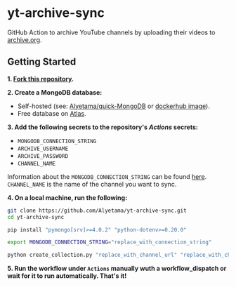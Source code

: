 # yt-archive-sync

GitHub Action to archive YouTube channels by uploading their videos to [archive.org](https://archive.org).

## Getting Started

**1. [Fork this repository](https://github.com/Alyetama/yt-archive-sync/fork).**

**2. Create a MongoDB database:**
  - Self-hosted (see: [Alyetama/quick-MongoDB](https://github.com/Alyetama/quick-MongoDB) or [dockerhub image](https://hub.docker.com/_/mongo)).
  - Free database on [Atlas](https://www.mongodb.com/database/free).

**3. Add the following secrets to the repository's *Actions* secrets:**
  - `MONGODB_CONNECTION_STRING`
  - `ARCHIVE_USERNAME`
  - `ARCHIVE_PASSWORD`
  - `CHANNEL_NAME`

Information about the `MONGODB_CONNECTION_STRING` can be found [here](https://www.mongodb.com/docs/manual/reference/connection-string/). `CHANNEL_NAME` is the name of the channel you want to sync.

**4. On a local machine, run the following:**

```sh
git clone https://github.com/Alyetama/yt-archive-sync.git
cd yt-archive-sync

pip install "pymongo[srv]>=4.0.2" "python-dotenv>=0.20.0"

export MONGODB_CONNECTION_STRING="replace_with_connection_string"

python create_collection.py "replace_with_channel_url" "replace_with_channel_name"
```

**5. Run the workflow under `Actions` manually wuth a workflow_dispatch or wait for it to run automatically. That's it!**
